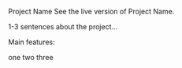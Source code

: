 Project Name
See the live version of Project Name.

1-3 sentences about the project...

Main features:

one
two
three
